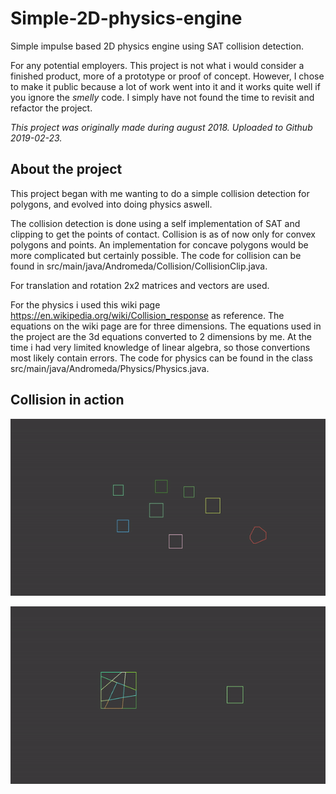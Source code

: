 # Simple-2D-physics-engine
Simple impulse based 2D physics engine using SAT collision detection.

For any potential employers. This project is not what i would consider a finished product, more of a prototype or proof of concept. However, I chose to make it public because a lot of work went into it and it works quite well if you ignore the *smelly* code. I simply have not found the time to revisit and refactor the project.

*This project was originally made during august 2018. Uploaded to Github 2019-02-23.*

## About the project
This project began with me wanting to do a simple collision detection for polygons, and evolved into doing physics aswell.

The collision detection is done using a self implementation of SAT and clipping to get the points of contact. Collision is as of now only for convex polygons and points. An implementation for concave polygons would be more complicated but certainly possible. The code for collision can be found in src/main/java/Andromeda/Collision/CollisionClip.java.

For translation and rotation 2x2 matrices and vectors are used.

For the physics i used this wiki page https://en.wikipedia.org/wiki/Collision_response as reference. The equations on the wiki page are for three dimensions. The equations used in the project are the 3d equations converted to 2 dimensions by me. At the time i had very limited knowledge of linear algebra, so those convertions most likely contain errors. The code for physics can be found in the class src/main/java/Andromeda/Physics/Physics.java.


## Collision in action
![](readme_files/collision_1.gif)

![](readme_files/collision_2.gif)


